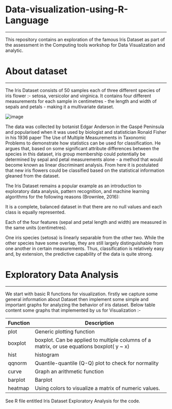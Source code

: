 # Data-visualization-using-R-Language
------------------------------------------------------------------------------------------------------------

This repository contains an exploration of the famous Iris Dataset as part of the assessment in the Computing tools workshop for Data Visualization and analytic.

# About dataset
--------------------------------------------------------------------------------------------------------

The Iris Dataset consists of 50 samples each of three different species of iris flower :- setosa, versicolor and virginica. It contains four different measurements for each sample in centimetres - the length and width of sepals and petals - making it a multivariate dataset.

![image](https://user-images.githubusercontent.com/76476273/163722807-06531c0d-d49b-4c14-905f-d24fd74296d0.png)

The data was collected by botanist Edgar Anderson in the Gaspé Peninsula and popularised when it was used by biologist and statistician Ronald Fisher in his 1936 paper The Use of Multiple Measurements in Taxonomic Problems to demonstrate how statistics can be used for classification. He argues that, based on some significant attribute differences between the species in this dataset, iris group membership could potentially be determined by sepal and petal measurements alone - a method that would become known as linear discriminant analysis. From here it is postulated that new iris flowers could be classified based on the statistical information gleaned from the dataset.

The Iris Dataset remains a popular example as an introduction to exploratory data analysis, pattern recognition, and machine learning algorithms for the following reasons (Brownlee, 2016):

It is a complete, balanced dataset in that there are no null values and each class is equally represented.

Each of the four features (sepal and petal length and width) are measured in the same units (centimetres).

One iris species (setosa) is linearly separable from the other two. While the other species have some overlap, they are still largely distinguishable from one another in certain measurements. Thus, classification is relatively easy and, by extension, the predictive capability of the data is quite strong.

# Exploratory Data Analysis
---------------------------------------------------------------------------------------------------------------------

We start with basic R functions for visualization. firstly we capture some general information about Dataset then implement some simple and important graphs for analyzing the behavior of iris dataset. Below table content some graphs that implemented by us for Visualization :-
  
  Function   |  Description
  -----------|---------------------------------------------
  plot       | Generic plotting function
  boxplot	   | boxplot. Can be applied to multiple columns of a matrix, or use equations boxplot( y ~ x)
  hist	     | histogram
  qqnorm	   | Quantile-quantile (Q-Q) plot to check for normality
 curve	     | Graph an arithmetic function
 barplot	   | Barplot
 heatmap	   | Using colors to visualize a matrix of numeric values.

See R file entitled Iris Dataset Exploratory Analysis for the code.

